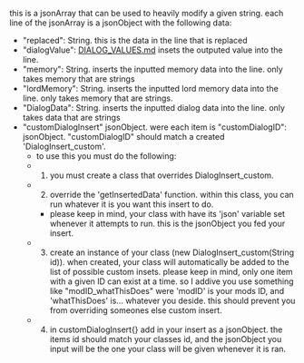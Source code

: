 this is a jsonArray that can be used to heavily modify a given string. each line of the jsonArray is a jsonObject with the following data:
* "replaced": String. this is the data in the line that is replaced
* "dialogValue": [DIALOG_VALUES.md](https://github.com/Alaricdragon/Starlords_Temp/tree/master/theManyReadmes/DIALOG_VALUES.md) insets the outputed value into the line.
* "memory": String. inserts the inputted memory data into the line. only takes memory that are strings
* "lordMemory": String. inserts the inputted lord memory data into the line. only takes memory that are strings.
* "DialogData": String. inserts the inputted dialog data into the line. only takes data that are strings
* "customDialogInsert" jsonObject. were each item is "customDialogID": jsonObject. "customDialogID" should match a created 'DialogInsert_custom'.
    * to use this you must do the following:
    * 1) you must create a class that overrides DialogInsert_custom.
    * 2) override the 'getInsertedData' function. within this class, you can run whatever it is you want this insert to do.
        * please keep in mind, your class with have its 'json' variable set whenever it attempts to run. this is the jsonObject you fed your insert.
    * 3) create an instance of your class (new DialogInsert_custom(String id)). when created, your class will automatically be added to the list of possible custom insets. please keep in mind, only one item with a given ID can exist at a time. so I addive you use something like "modID_whatThisDoes" were 'modID' is your mods ID, and 'whatThisDoes' is... whatever you deside. this should prevent you from overriding someones else custom insert.
    * 4) in customDialogInsert{} add in your insert as a jsonObject. the items id should match your classes id, and the jsonObject you input will be the one your class will be given whenever it is ran.
